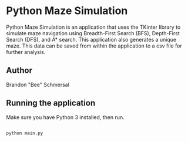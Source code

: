 # Python Maze Simulation

Python Maze Simulation is an application that uses the TKinter library to simulate maze navigation using Breadth-First Search (BFS), Depth-First Search (DFS), and A* search. This application also generates a unique maze. This data can be saved from within the application to a csv file for further analysis. 

## Author
Brandon "Bee" Schmersal

## Running the application


Make sure you have Python 3 installed, then run.

```bash 

python main.py 

``` 



